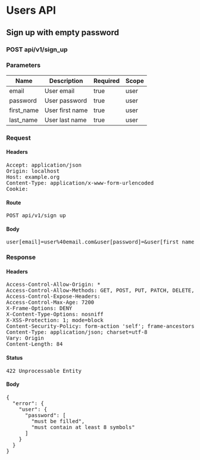 # Users API

## Sign up with empty password

### POST api/v1/sign_up

### Parameters

| Name | Description | Required | Scope |
|------|-------------|----------|-------|
| email | User email | true | user |
| password | User password | true | user |
| first_name | User first name | true | user |
| last_name | User last name | true | user |

### Request

#### Headers

<pre>Accept: application/json
Origin: localhost
Host: example.org
Content-Type: application/x-www-form-urlencoded
Cookie: </pre>

#### Route

<pre>POST api/v1/sign_up</pre>

#### Body

<pre>user[email]=user%40email.com&user[password]=&user[first_name]=User&user[last_name]=Test</pre>

### Response

#### Headers

<pre>Access-Control-Allow-Origin: *
Access-Control-Allow-Methods: GET, POST, PUT, PATCH, DELETE, OPTIONS, HEAD
Access-Control-Expose-Headers: 
Access-Control-Max-Age: 7200
X-Frame-Options: DENY
X-Content-Type-Options: nosniff
X-XSS-Protection: 1; mode=block
Content-Security-Policy: form-action &#39;self&#39;; frame-ancestors &#39;self&#39;; base-uri &#39;self&#39;; default-src &#39;none&#39;; script-src &#39;self&#39;; connect-src &#39;self&#39;; img-src &#39;self&#39; https: data:; style-src &#39;self&#39; &#39;unsafe-inline&#39; https:; font-src &#39;self&#39;; object-src &#39;none&#39;; plugin-types application/pdf; child-src &#39;self&#39;; frame-src &#39;self&#39;; media-src &#39;self&#39;
Content-Type: application/json; charset=utf-8
Vary: Origin
Content-Length: 84</pre>

#### Status

<pre>422 Unprocessable Entity</pre>

#### Body

<pre>{
  "error": {
    "user": {
      "password": [
        "must be filled",
        "must contain at least 8 symbols"
      ]
    }
  }
}</pre>

